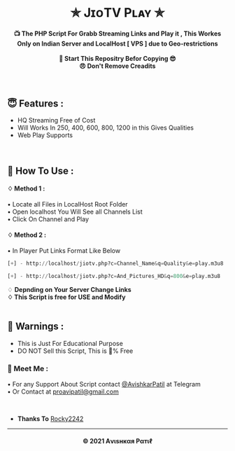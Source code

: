<h1 align='center'>✯ JɪᴏTV Pʟᴀʏ ✯</h1>

<!-- DO NOT EDIT FILE AND ADD YOU NAME HERE AND PUBLISH -->
<!-- © 2021 AvishkarPatil -->

<h4 align='center'>📺 The PHP Script For Grabb Streaming Links and Play it , This Workes Only on Indian Server and LocalHost [ VPS ] due to Geo-restrictions<br><br>🌟 Start This Repositry Befor Copying 😎<br>😠 Don't Remove Creadits</h4>
<br>

<h2>😇 Features :</h2>

- HQ Streaming Free of Cost <br>
- Will Works In 250, 400, 600, 800, 1200 in this Gives Qualities
- Web Play Supports

<br>
<h2>🍁 How To Use : </h2>

#### ♢ Method 1 :

• Locate all Files in LocalHost Root Folder <br>
• Open localhost You Will See all Channels List <br>
• Click On Channel and Play <br>

#### ♢ Method 2 :

• In Player Put Links Format Like Below

  ```py
  [+] - http://localhost/jiotv.php?c=Channel_Name&q=Quality&e=play.m3u8
  
  [+] - http://localhost/jiotv.php?c=And_Pictures_HD&q=800&e=play.m3u8
  
  ```

   ♢ <b>Depnding on Your Server Change Links<br>
   ♢ This Script is free for USE and Modify</b><br><br>

<h2>🚸 Warnings :</h2>

- This is Just For Educational Purpose
- DO NOT Sell this Script, This is 💯% Free

<h3>🤗 Meet Me : </h3>


• For any Support About Script contact [@AvishkarPatil](https://telegram.me/AvishkarPatil)  at Telegram <br>
• Or Contact at [proavipatil@gmail.com](mailto:proavipatil@gmail.com)

<br>

- <b>Thanks To</b> [Rocky2242](https://github.com/Rocky2242)

---
<h4 align='center'>© 2021 Aνιѕнкαя Pαтιℓ</h4>

<!-- DO NOT REMOVE THIS CREDIT 🤬 🤬 -->

